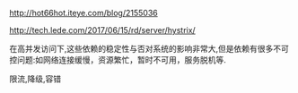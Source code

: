 http://hot66hot.iteye.com/blog/2155036

http://tech.lede.com/2017/06/15/rd/server/hystrix/

在高并发访问下,这些依赖的稳定性与否对系统的影响非常大,但是依赖有很多不可控问题:如网络连接缓慢，资源繁忙，暂时不可用，服务脱机等.

限流,降级,容错
